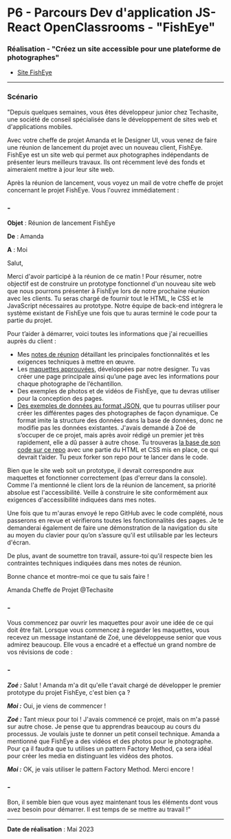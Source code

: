 # P6 - Parcours Dev d'application JS-React OpenClassrooms - "FishEye"

### Réalisation - "Créez un site accessible pour une plateforme de photographes"

- [Site FishEye](https://barthrachel.github.io/FishEye/index.html)

---

### Scénario

"Depuis quelques semaines, vous êtes développeur junior chez Techasite, une société de conseil spécialisée dans le développement de sites web et d'applications mobiles.

Avec votre cheffe de projet Amanda et le Designer UI, vous venez de faire une réunion de lancement du projet avec un nouveau client, FishEye. FishEye est un site web qui permet aux photographes indépendants de présenter leurs meilleurs travaux. Ils ont récemment levé des fonds et aimeraient mettre à jour leur site web. 

Après la réunion de lancement, vous voyez un mail de votre cheffe de projet concernant le projet FishEye. Vous l'ouvrez immédiatement :

### - 
**Objet** : Réunion de lancement FishEye 

**De** : Amanda

**A** : Moi

Salut, 

Merci d'avoir participé à la réunion de ce matin ! Pour résumer, notre objectif est de construire un prototype fonctionnel d'un nouveau site web que nous pourrons présenter à FishEye lors de notre prochaine réunion avec les clients. Tu seras chargé de fournir tout le HTML, le CSS et le JavaScript nécessaires au prototype. Notre équipe de back-end intégrera le système existant de FishEye une fois que tu auras terminé le code pour ta partie du projet.

Pour t’aider à démarrer, voici toutes les informations que j'ai recueillies auprès du client :

- Mes [notes de réunion](https://course.oc-static.com/projects/Front-End+V2/P5+Javascript+%26+Accessibility/Notes+de+reunion.pdf) détaillant les principales fonctionnalités et les exigences techniques à mettre en œuvre. 
- Les [maquettes approuvées](https://www.figma.com/file/Q3yNeD7WTK9QHDldg9vaRl/UI-Design-FishEye-FR?node-id=0-1&t=JpEBndKxfqeckQFq-0), développées par notre designer. Tu vas créer une page principale ainsi qu’une page avec les informations pour chaque photographe de l’échantillon. 
- Des exemples de photos et de vidéos de FishEye, que tu devras utiliser pour la conception des pages. 
- [Des exemples de données au format JSON](https://github.com/OpenClassrooms-Student-Center/Front-End-Fisheye/blob/main/data/photographers.json), que tu pourras utiliser pour créer les différentes pages des photographes de façon dynamique. Ce format imite la structure des données dans la base de données, donc ne modifie pas les données existantes. 
J'avais demandé à Zoé de s’occuper de ce projet, mais après avoir rédigé un premier jet très rapidement, elle a dû passer à autre chose. Tu trouveras [la base de son code sur ce repo](https://github.com/OpenClassrooms-Student-Center/Front-End-Fisheye) avec une partie du HTML et CSS mis en place, ce qui devrait t’aider. Tu peux forker son repo pour te lancer dans le code.

Bien que le site web soit un prototype, il devrait correspondre aux maquettes et fonctionner correctement (pas d'erreur dans la console). Comme l'a mentionné le client lors de la réunion de lancement, sa priorité absolue est l'accessibilité. Veille à construire le site conformément aux exigences d'accessibilité indiquées dans mes notes.

Une fois que tu m'auras envoyé le repo GitHub avec le code complété, nous passerons en revue et vérifierons toutes les fonctionnalités des pages. Je te demanderai également de faire une démonstration de la navigation du site au moyen du clavier pour qu’on s’assure qu'il est utilisable par les lecteurs d'écran.  

De plus, avant de soumettre ton travail, assure-toi qu'il respecte bien les contraintes techniques indiquées dans mes notes de réunion.

Bonne chance et montre-moi ce que tu sais faire !

Amanda
Cheffe de Projet @Techasite

### -
Vous commencez par ouvrir les maquettes pour avoir une idée de ce qui doit être fait.
Lorsque vous commencez à regarder les maquettes, vous recevez un message instantané de Zoé, une développeuse senior que vous admirez beaucoup. Elle vous a encadré et a effectué un grand nombre de vos révisions de code :

### -
***Zoé :*** Salut ! Amanda m'a dit qu'elle t'avait chargé de développer le premier prototype du projet FishEye, c'est bien ça ?

***Moi :*** Oui, je viens de commencer !

***Zoé :*** Tant mieux pour toi ! J'avais commencé ce projet, mais on m'a passé sur autre chose. Je pense que tu apprendras beaucoup au cours du processus. Je voulais juste te donner un petit conseil technique. Amanda a mentionné que FishEye a des vidéos et des photos pour le photographe. Pour ça il faudra que tu utilises un pattern Factory Method, ça sera idéal pour créer les media en distinguant les vidéos des photos.

***Moi :*** OK, je vais utiliser le pattern Factory Method. Merci encore !
### -

Bon, il semble bien que vous ayez maintenant tous les éléments dont vous avez besoin pour démarrer.  Il est temps de se mettre au travail !"

---

**Date de réalisation** : Mai 2023
